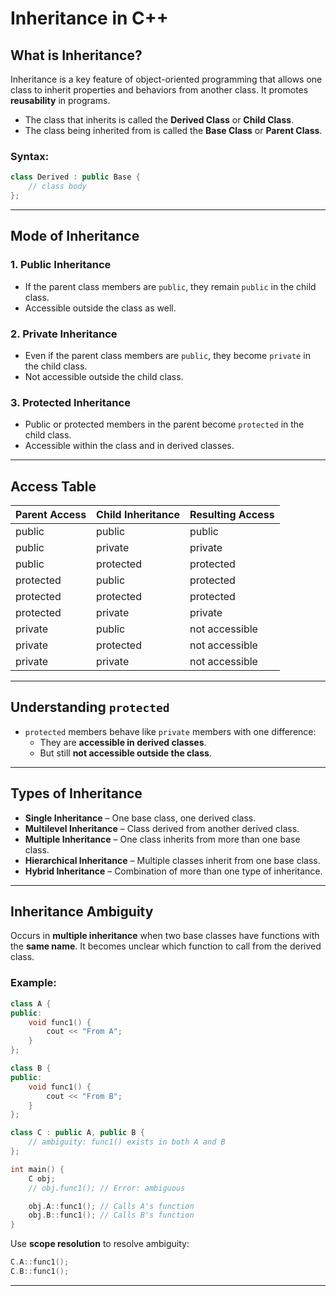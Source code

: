 # Inheritance in C++

## What is Inheritance?

Inheritance is a key feature of object-oriented programming that allows one class to inherit properties and behaviors from another class. It promotes **reusability** in programs.

- The class that inherits is called the **Derived Class** or **Child Class**.
- The class being inherited from is called the **Base Class** or **Parent Class**.

### Syntax:
```cpp
class Derived : public Base {
    // class body
};
```

---

## Mode of Inheritance

### 1. Public Inheritance
- If the parent class members are `public`, they remain `public` in the child class.
- Accessible outside the class as well.

### 2. Private Inheritance
- Even if the parent class members are `public`, they become `private` in the child class.
- Not accessible outside the child class.

### 3. Protected Inheritance
- Public or protected members in the parent become `protected` in the child class.
- Accessible within the class and in derived classes.

---

## Access Table

| Parent Access | Child Inheritance | Resulting Access |
|---------------|-------------------|------------------|
| public        | public            | public           |
| public        | private           | private          |
| public        | protected         | protected        |
| protected     | public            | protected        |
| protected     | protected         | protected        |
| protected     | private           | private          |
| private       | public            | not accessible   |
| private       | protected         | not accessible   |
| private       | private           | not accessible   |

---

## Understanding `protected`

- `protected` members behave like `private` members with one difference:
  - They are **accessible in derived classes**.
  - But still **not accessible outside the class**.

---

## Types of Inheritance

- **Single Inheritance** – One base class, one derived class.
- **Multilevel Inheritance** – Class derived from another derived class.
- **Multiple Inheritance** – One class inherits from more than one base class.
- **Hierarchical Inheritance** – Multiple classes inherit from one base class.
- **Hybrid Inheritance** – Combination of more than one type of inheritance.

---

## Inheritance Ambiguity

Occurs in **multiple inheritance** when two base classes have functions with the **same name**. It becomes unclear which function to call from the derived class.

### Example:

```cpp
class A {
public:
    void func1() {
        cout << "From A";
    }
};

class B {
public:
    void func1() {
        cout << "From B";
    }
};

class C : public A, public B {
    // ambiguity: func1() exists in both A and B
};

int main() {
    C obj;
    // obj.func1(); // Error: ambiguous

    obj.A::func1(); // Calls A's function
    obj.B::func1(); // Calls B's function
}
```

Use **scope resolution** to resolve ambiguity:
```cpp
C.A::func1();
C.B::func1();
```

---
